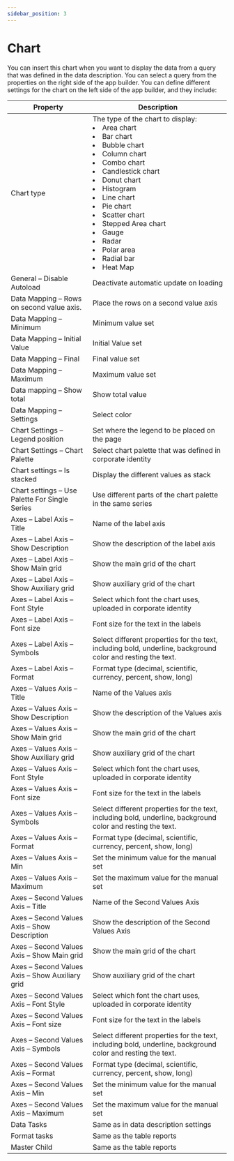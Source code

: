 ```yaml
---
sidebar_position: 3
---
```


# Chart

You can insert this chart when you want to display the data from a query that was defined in the data description. You can select a query from the properties on the right side of the app builder. You can define different settings for the chart on the left side of the app builder, and they include:

| Property | Description |
| --- | --- |
| Chart type | The type of the chart to display:  <li>Area chart </li> <li>Bar chart </li> <li>Bubble chart </li> <li>Column chart </li> <li>Combo chart </li> <li>Candlestick chart </li> <li>Donut chart </li> <li>Histogram </li> <li>Line chart </li> <li>Pie chart </li> <li>Scatter chart </li><li>Stepped Area chart </li> <li>Gauge</li>  <li>Radar</li> <li>Polar area</li> <li>Radial bar</li> <li>Heat Map</li> | 
| General – Disable Autoload | Deactivate automatic update on loading |
| Data Mapping – Rows on second value axis. | Place the rows on a second value axis |
| Data Mapping – Minimum | Minimum value set |
| Data Mapping – Initial Value | Initial Value set |
| Data Mapping – Final | Final value set |
| Data Mapping – Maximum | Maximum value set |
| Data mapping – Show total | Show total value |
| Data Mapping – Settings | Select color |
| Chart Settings – Legend position | Set where the legend to be placed on the page |
| Chart Settings – Chart Palette | Select chart palette that was defined in corporate identity |
| Chart settings – Is stacked | Display the different values as stack |
| Chart settings – Use Palette For Single Series | Use different parts of the chart palette in the same series |
| Axes – Label Axis – Title | Name of the label axis |
| Axes – Label Axis – Show Description | Show the description of the label axis |
| Axes – Label Axis – Show Main grid | Show the main grid of the chart |
| Axes – Label Axis – Show Auxiliary grid | Show auxiliary grid of the chart |
| Axes – Label Axis – Font Style | Select which font the chart uses, uploaded in corporate identity |
| Axes – Label Axis – Font size | Font size for the text in the labels |
| Axes – Label Axis – Symbols | Select different properties for the text, including bold, underline, background color and resting the text. |
| Axes – Label Axis – Format | Format type (decimal, scientific, currency, percent, show, long) |
| Axes – Values Axis – Title | Name of the Values axis |
| Axes – Values Axis – Show Description | Show the description of the Values axis |
| Axes – Values Axis – Show Main grid | Show the main grid of the chart |
| Axes – Values Axis – Show Auxiliary grid | Show auxiliary grid of the chart |
| Axes – Values Axis – Font Style | Select which font the chart uses, uploaded in corporate identity |
| Axes – Values Axis – Font size | Font size for the text in the labels |
| Axes – Values Axis – Symbols | Select different properties for the text, including bold, underline, background color and resting the text. |
| Axes – Values Axis – Format | Format type (decimal, scientific, currency, percent, show, long) |
| Axes – Values Axis – Min | Set the minimum value for the manual set |
| Axes – Values Axis – Maximum | Set the maximum value for the manual set |
| Axes – Second Values Axis – Title | Name of the Second Values Axis |
| Axes – Second Values Axis – Show Description | Show the description of the Second Values Axis |
| Axes – Second Values Axis – Show Main grid | Show the main grid of the chart |
| Axes – Second Values Axis – Show Auxiliary grid | Show auxiliary grid of the chart |
| Axes – Second Values Axis – Font Style | Select which font the chart uses, uploaded in corporate identity |
| Axes – Second Values Axis – Font size | Font size for the text in the labels |
| Axes – Second Values Axis – Symbols | Select different properties for the text, including bold, underline, background color and resting the text. |
| Axes – Second Values Axis – Format | Format type (decimal, scientific, currency, percent, show, long) |
| Axes – Second Values Axis – Min | Set the minimum value for the manual set |
| Axes – Second Values Axis – Maximum | Set the maximum value for the manual set |
| Data Tasks | Same as in data description settings |
| Format tasks | Same as the table reports |
| Master Child | Same as the table reports |
